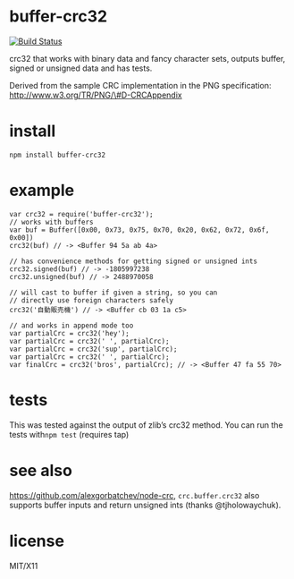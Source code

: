 buffer-crc32
============

[![Build Status](https://secure.travis-ci.org/brianloveswords/buffer-crc32.png?branch=master)](http://travis-ci.org/brianloveswords/buffer-crc32)

crc32 that works with binary data and fancy character sets, outputs buffer, signed or unsigned data and has tests.

Derived from the sample CRC implementation in the PNG specification: http://www.w3.org/TR/PNG/\#D-CRCAppendix

install
=======

    npm install buffer-crc32

example
=======

    var crc32 = require('buffer-crc32');
    // works with buffers
    var buf = Buffer([0x00, 0x73, 0x75, 0x70, 0x20, 0x62, 0x72, 0x6f, 0x00])
    crc32(buf) // -> <Buffer 94 5a ab 4a>

    // has convenience methods for getting signed or unsigned ints
    crc32.signed(buf) // -> -1805997238
    crc32.unsigned(buf) // -> 2488970058

    // will cast to buffer if given a string, so you can
    // directly use foreign characters safely
    crc32('自動販売機') // -> <Buffer cb 03 1a c5>

    // and works in append mode too
    var partialCrc = crc32('hey');
    var partialCrc = crc32(' ', partialCrc);
    var partialCrc = crc32('sup', partialCrc);
    var partialCrc = crc32(' ', partialCrc);
    var finalCrc = crc32('bros', partialCrc); // -> <Buffer 47 fa 55 70>

tests
=====

This was tested against the output of zlib’s crc32 method. You can run the tests with`npm test` (requires tap)

see also
========

https://github.com/alexgorbatchev/node-crc, `crc.buffer.crc32` also supports buffer inputs and return unsigned ints (thanks <span class="citation" data-cites="tjholowaychuk">@tjholowaychuk</span>).

license
=======

MIT/X11
